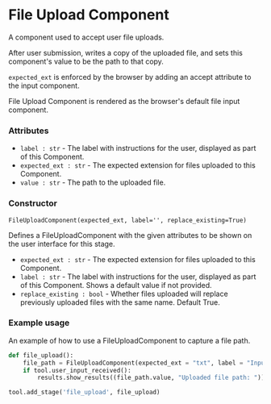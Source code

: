 # File Upload Component

A component used to accept user file uploads.

After user submission, writes a copy of the uploaded file, and sets this component's value to be the path to that copy.

`expected_ext` is enforced by the browser by adding an accept attribute to the input component.

File Upload Component is rendered as the browser's default file input component.

### Attributes
- `label : str` - The label with instructions for the user, displayed as part of this Component.
- `expected_ext : str` - The expected extension for files uploaded to this Component.
- `value : str` - The path to the uploaded file.

### Constructor
`FileUploadComponent(expected_ext, label='', replace_existing=True)`

Defines a FileUploadComponent with the given attributes to be shown on the user interface for this stage.

- `expected_ext : str` - The expected extension for files uploaded to this Component.
- `label : str` - The label with instructions for the user, displayed as part of this Component. Shows a default value if not provided.
- `replace_existing : bool` - Whether files uploaded will replace previously uploaded files with the same name. Default True.

### Example usage
An example of how to use a FileUploadComponent to capture a file path.

```python
def file_upload():
    file_path = FileUploadComponent(expected_ext = "txt", label = "Input a text file")
    if tool.user_input_received():
        results.show_results((file_path.value, "Uploaded file path: "))

tool.add_stage('file_upload', file_upload)
```
